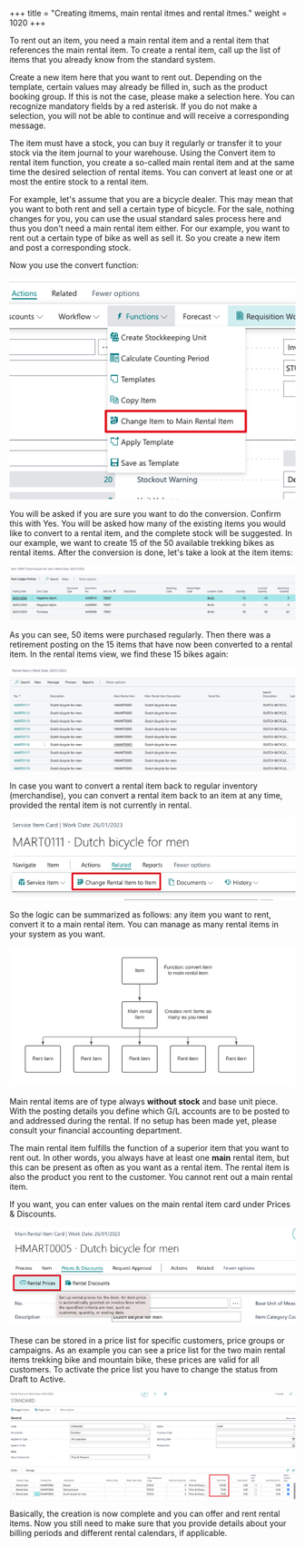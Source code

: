 +++
title = "Creating itmems, main rental itmes and rental itmes."
weight = 1020
+++

To rent out an item, you need a main rental item and a rental item that references the main rental item. To create a rental item, call up the list of items that you already know from the standard system.

Create a new item here that you want to rent out. Depending on the template, certain values may already be filled in, such as the product booking group. If this is not the case, please make a selection here. You can recognize mandatory fields by a red asterisk. If you do not make a selection, you will not be able to continue and will receive a corresponding message. 

The item must have a stock, you can buy it regularly or transfer it to your stock via the item journal to your warehouse. Using the Convert item to rental item function, you create a so-called main rental item and at the same time the desired selection of rental items. You can convert at least one or at most the entire stock to a rental item.

For example, let's assume that you are a bicycle dealer. This may mean that you want to both rent and sell a certain type of bicycle. For the sale, nothing changes for you, you can use the usual standard sales process here and thus you don't need a main rental item either. For our example, you want to rent out a certain type of bike as well as sell it. So you create a new item and post a corresponding stock. 

Now you use the convert function:

![convert function](/images/change_main_en.jpg)

You will be asked if you are sure you want to do the conversion. Confirm this with Yes. You will be asked how many of the existing items you would like to convert to a rental item, and the complete stock will be suggested. In our example, we want to create 15 of the 50 available trekking bikes as rental items. After the conversion is done, let's take a look at the item items:

![item items](/images/ledger.jpg)

As you can see, 50 items were purchased regularly. Then there was a retirement posting on the 15 items that have now been converted to a rental item. In the rental items view, we find these 15 bikes again:

![rentalitem](/images/rental_item_en.jpg)

In case you want to convert a rental item back to regular inventory (merchandise), you can convert a rental item back to an item at any time, provided the rental item is not currently in rental.

![Convert rental item to item](/images/convert_rent_item_en.jpg)

So the logic can be summarized as follows: any item you want to rent, convert it to a main rental item. You can manage as many rental items in your system as you want.

![Logic of rental items](/images/chart_en.jpg)

Main rental items are of type always **without stock** and base unit piece. With the posting details you define which G/L accounts are to be posted to and addressed during the rental. If no setup has been made yet, please consult your financial accounting department. 

The main rental item fulfills the function of a superior item that you want to rent out. In other words, you always have at least one **main** rental item, but this can be present as often as you want as a rental item. The rental item is also the product you rent to the customer. You cannot rent out a main rental item.

If you want, you can enter values on the main rental item card under Prices & Discounts. 

![Rental prices](/images/rental_prices_en.jpg)

These can be stored in a price list for specific customers, price groups or campaigns. As an example you can see a price list for the two main rental items trekking bike and mountain bike, these prices are valid for all customers. To activate the price list you have to change the status from Draft to Active.

![Price list](/images/price_list_en.jpg)

Basically, the creation is now complete and you can offer and rent rental items. Now you still need to make sure that you provide details about your billing periods and different rental calendars, if applicable.